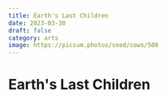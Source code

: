 ```yaml
---
title: Earth's Last Children
date: 2023-03-30
draft: false
category: arts
image: https://picsum.photos/seed/cows/500
---
```

# Earth's Last Children
